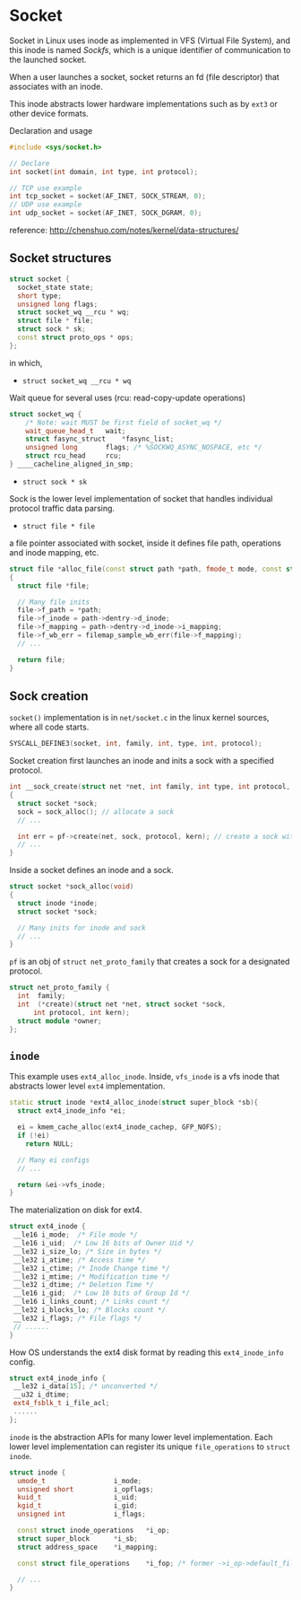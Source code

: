 # Socket

Socket in Linux uses inode as implemented in VFS (Virtual File System), and this inode is named *Sockfs*, which is a unique identifier of communication to the launched socket.

When a user launches a socket, socket returns an fd (file descriptor) that associates with an inode.

This inode abstracts lower hardware implementations such as by `ext3` or other device formats.

Declaration and usage
```cpp
#include <sys/socket.h>

// Declare
int socket(int domain, int type, int protocol);

// TCP use example 
int tcp_socket = socket(AF_INET, SOCK_STREAM, 0);
// UDP use example
int udp_socket = socket(AF_INET, SOCK_DGRAM, 0);
```

reference:
http://chenshuo.com/notes/kernel/data-structures/


## Socket structures

```cpp
struct socket {
  socket_state state;
  short type;
  unsigned long flags;
  struct socket_wq __rcu * wq;
  struct file * file;
  struct sock * sk;
  const struct proto_ops * ops;
};  
```
in which,

* `struct socket_wq __rcu * wq`

Wait queue for several uses (rcu: read-copy-update operations)

```cpp
struct socket_wq {
	/* Note: wait MUST be first field of socket_wq */
	wait_queue_head_t	wait;
	struct fasync_struct	*fasync_list;
	unsigned long		flags; /* %SOCKWQ_ASYNC_NOSPACE, etc */
	struct rcu_head		rcu;
} ____cacheline_aligned_in_smp;
```

* `struct sock * sk`

Sock is the lower level implementation of socket that handles individual protocol traffic data parsing.

* `struct file * file`

a file pointer associated with socket, inside it defines file path, operations and inode mapping, etc. 

```cpp
struct file *alloc_file(const struct path *path, fmode_t mode, const struct file_operations *fop)
{
  struct file *file;

  // Many file inits
  file->f_path = *path;
  file->f_inode = path->dentry->d_inode;
  file->f_mapping = path->dentry->d_inode->i_mapping;
  file->f_wb_err = filemap_sample_wb_err(file->f_mapping);
  // ...

  return file;
}
```

## Sock creation

`socket()` implementation is in `net/socket.c` in the linux kernel sources, where all code starts.
```cpp
SYSCALL_DEFINE3(socket, int, family, int, type, int, protocol);
```

Socket creation first launches an inode and inits a sock with a specified protocol.
```cpp
int __sock_create(struct net *net, int family, int type, int protocol, struct socket **res, int kern)
{
  struct socket *sock;
  sock = sock_alloc(); // allocate a sock
  // ...

  int err = pf->create(net, sock, protocol, kern); // create a sock with the specified protocol
  // ...
}
```

Inside a socket defines an inode and a sock. 
```cpp
struct socket *sock_alloc(void)
{
  struct inode *inode;
  struct socket *sock;

  // Many inits for inode and sock
  // ...
}
```

`pf` is an obj of `struct net_proto_family` that creates a sock for a designated protocol.
```cpp
struct net_proto_family {
  int  family;
  int  (*create)(struct net *net, struct socket *sock,
      int protocol, int kern);
  struct module *owner;
};
```

## `inode`

This example uses `ext4_alloc_inode`. Inside, `vfs_inode` is a vfs inode that abstracts lower level `ext4` implementation.
```cpp
static struct inode *ext4_alloc_inode(struct super_block *sb){
  struct ext4_inode_info *ei;

  ei = kmem_cache_alloc(ext4_inode_cachep, GFP_NOFS);
  if (!ei)
    return NULL;

  // Many ei configs
  // ...

  return &ei->vfs_inode;
}
``` 

The materialization on disk for ext4.
```cpp
struct ext4_inode {
 __le16 i_mode;  /* File mode */
 __le16 i_uid;  /* Low 16 bits of Owner Uid */
 __le32 i_size_lo; /* Size in bytes */
 __le32 i_atime; /* Access time */
 __le32 i_ctime; /* Inode Change time */
 __le32 i_mtime; /* Modification time */
 __le32 i_dtime; /* Deletion Time */
 __le16 i_gid;  /* Low 16 bits of Group Id */
 __le16 i_links_count; /* Links count */
 __le32 i_blocks_lo; /* Blocks count */
 __le32 i_flags; /* File flags */
 // ......
}
```

How OS understands the ext4 disk format by reading this `ext4_inode_info` config.
```cpp
struct ext4_inode_info {
 __le32 i_data[15]; /* unconverted */
 __u32 i_dtime;
 ext4_fsblk_t i_file_acl;
 ......
};
```

`inode` is the abstraction APIs for many lower level implementation. Each lower level implementation can register its unique `file_operations` to `struct inode`. 
```cpp
struct inode {
  umode_t                 i_mode;
  unsigned short          i_opflags;
  kuid_t                  i_uid;
  kgid_t                  i_gid;
  unsigned int            i_flags;

  const struct inode_operations   *i_op;
  struct super_block      *i_sb;
  struct address_space    *i_mapping;

  const struct file_operations    *i_fop; /* former ->i_op->default_file_ops */

  // ...
}
```